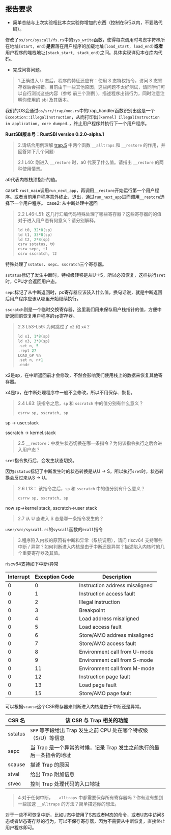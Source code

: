 ## 报告要求

- 简单总结与上次实验相比本次实验你增加的东西（控制在5行以内，不要贴代码）。

​        修改了`os/src/syscall/fs.rs`中的`sys_write`函数，使得每次调用时考虑字符串所在地址`[start, end)`**是否**落在用户程序的加载地址`[load_start, load_end)`**或者**用户程序的堆栈地址`[stack_start, stack_end)`之间。具体实现详见本仓库内代码。

- 完成问答问题。

> 1.正确进入 U 态后，程序的特征还应有：使用 S 态特权指令，访问 S 态寄存器后会报错。目前由于一些其他原因，这些问题不太好测试，请同学们可以自行测试这些内容（参考 前三个测例 )，描述程序出错行为，同时注意注明你使用的 sbi 及其版本。

我们的OS会通过`os/src/trap/mod.rs`中的trap_handler函数识别出这是一个`Exception::IllegalInstruction`，从而打印出`[kernel] IllegalInstruction in application, core dumped.`，终止用户程序并执行下一个用户程序。

**RustSBI版本号：RustSBI version 0.2.0-alpha.1**

> 2.请结合用例理解 [trap.S](https://github.com/rcore-os/rCore-Tutorial-v3/blob/ch2/os/src/trap/trap.S) 中两个函数 `__alltraps` 和 `__restore` 的作用，并回答如下几个问题:
>
> 2.1 L40: 刚进入 `__restore` 时，a0 代表了什么值。请指出 `__restore` 的两种使用情景。

a0代表内核栈顶指针的值。

case1: `rust_main`调用`run_next_app`，再调用`__restore`开始运行第一个用户程序。或者当前用户程序意外终止、退出，通过`run_next_app`进而调用`__restore`选择下一个用户程序。
case2: 从中断处理中返回

> 2.2 L46-L51: 这几行汇编代码特殊处理了哪些寄存器？这些寄存器的的值对于进入用户态有何意义？请分别解释。
>
> ```rust
> ld t0, 32*8(sp)
> ld t1, 33*8(sp)
> ld t2, 2*8(sp)
> csrw sstatus, t0
> csrw sepc, t1
> csrw sscratch, t2
> ```

特殊处理了`sstatus`、`sepc`、`sscratch`三个寄存器。

`sstatus`标记了发生中断时，特权级转移是从U->S，所以必须恢复，这样执行`sret`时，CPU才会返回用户态。

`sepc`标记了从中断返回时，pc寄存器应该装入什么值，换句话说，就是中断返回后用户程序应该从哪里开始继续执行。

`sscratch`则是一个临时交换寄存器，这里我们用来保存用户栈指针的值，方便中断返回前恢复用户程序的sp寄存器。

> 2.3 L53-L59: 为何跳过了 `x2` 和 `x4`？
>
> ```rust
> ld x1, 1*8(sp)
> ld x3, 3*8(sp)
> .set n, 5
> .rept 27
> LOAD_GP %n
> .set n, n+1
> .endr
> ```

x2是sp，在中断返回前才会修改，不然会影响我们使用栈上的数据来恢复其他寄存器。

x4是tp，在中断处理程序中一般不会修改，所以不用保存、恢复。

> 2.4 L63: 该指令之后，`sp` 和 `sscratch` 中的值分别有什么意义？
>
> ```rust
> csrrw sp, sscratch, sp
> ```

sp -> user.stack

sscratch -> kernel.stack

> 2.5 `__restore`：中发生状态切换在哪一条指令？为何该指令执行之后会进入用户态？

`sret`指令执行后，会发生状态切换。

因为`sstatus`标记了中断发生时的状态转换是从U -> S，所以执行`sret`时，状态转换会反过来从S -> U。

> 2.6 L13： 该指令之后，`sp` 和 `sscratch` 中的值分别有什么意义？
>
> ```rust
> csrrw sp, sscratch, sp
> ```

now sp->kernel stack, sscratch->user stack

> 2.7 从 U 态进入 S 态是哪一条指令发生的？

`user/src/syscall.rs`的`syscall`函数的`ecall`指令

> 3.程序陷入内核的原因有中断和异常（系统调用），请问 riscv64 支持哪些中断 / 异常？如何判断进入内核是由于中断还是异常？描述陷入内核时的几个重要寄存器及其值。

riscv64支持如下中断/异常

| Interrupt | Exception Code | Description                    |
| --------- | -------------- | ------------------------------ |
| 0         | 0              | Instruction address misaligned |
| 0         | 1              | Instruction access fault       |
| 0         | 2              | Illegal instruction            |
| 0         | 3              | Breakpoint                     |
| 0         | 4              | Load address misaligned        |
| 0         | 5              | Load access fault              |
| 0         | 6              | Store/AMO address misaligned   |
| 0         | 7              | Store/AMO access fault         |
| 0         | 8              | Environment call from U-mode   |
| 0         | 9              | Environment call from S-mode   |
| 0         | 11             | Environment call from M-mode   |
| 0         | 12             | Instruction page fault         |
| 0         | 13             | Load page fault                |
| 0         | 15             | Store/AMO page fault           |

可以根据`scause`这个CSR寄存器来判断进入内核是由于中断还是异常。

| CSR 名  | 该 CSR 与 Trap 相关的功能                                    |
| ------- | ------------------------------------------------------------ |
| sstatus | `SPP` 等字段给出 Trap 发生之前 CPU 处在哪个特权级（S/U）等信息 |
| sepc    | 当 Trap 是一个异常的时候，记录 Trap 发生之前执行的最后一条指令的地址 |
| scause  | 描述 Trap 的原因                                             |
| stval   | 给出 Trap 附加信息                                           |
| stvec   | 控制 Trap 处理代码的入口地址                                 |

> 4.对于任何中断， `__alltraps` 中都需要保存所有寄存器吗？你有没有想到一些加速 `__alltraps` 的方法？简单描述你的想法。

对于一些不可恢复中断，比如U态中使用了S态或者M态的命令，或者U态中访问S态或者M态寄存器的行为，可以不保存寄存器，因为不需要从中断恢复，直接终止用户程序即可。

